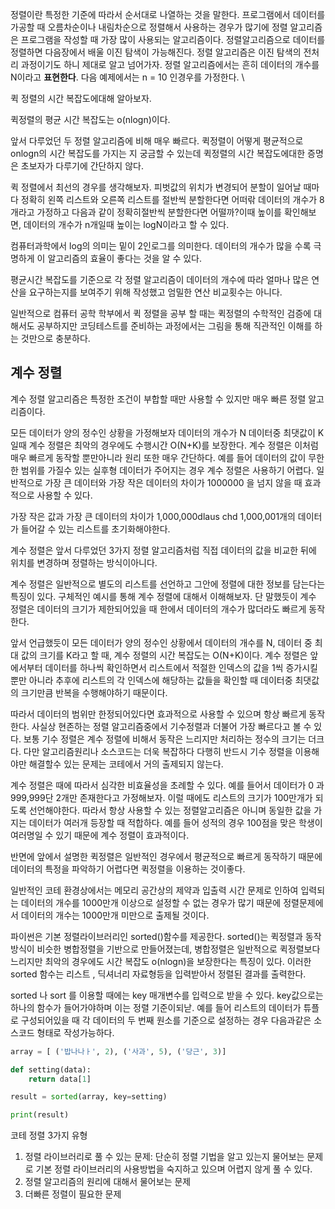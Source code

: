 정렬이란 특정한 기준에 따라서 순서대로 나열하는 것을 말한다.
프로그램에서 데이터를 가공할 때 오름차순이나 내림차순으로 정렬해서 사용하는 경우가 많기에 정렬 알고리즘은 프로그램을 작성할 때 가장 많이 사용되는 알고리즘이다. 정렬알고리즘으로 데이터를 정렬하면 다음장에서 배울 이진 탐색이 가능해진다. 정렬 알고리즘은 이진 탐색의 전처리 과정이기도 하니 제대로 알고 넘어가자.
정렬 알고리즘에서는 흔히 데이터의 개수를 N이라고 **표현한다**. 다음 예제에서는 n = 10 인경우를 가정한다. 
\


퀵 정렬의 시간 복잡도에대해 알아보자.

퀵정렬의 평균 시간 복잡도는 o(nlogn)이다.

앞서 다루었던 두 정렬 알고리즘에 비해 매우 빠르다.
퀵정렬이 어떻게 평균적으로 onlogn의 시간 복잡도를 가지는 지 궁금할 수 있는데 퀵정렬의 시간 복잡도에대한 증명은 초보자가 다루기에 간단하지 않다. 

퀵 정렬에서 최선의 경우를 생각해보자. 피벗값의 위치가 변경되어 분할이 일어날 때마다 정확히 왼쪽 리스트와 오른쪽 리스트를 절반씩 분할한다면 어떠띾 데이터의 개수가 8개라고 가정하고 다음과 같이 정확히절반씩 분할한다면 어떨까?이때 높이를 확인해보면, 데이터의 개수가 n개일때 높이는  logN이라고 할 수 있다.

컴퓨터과학에서 log의 의미는 밑이 2인로그를 의미한다. 데이터의 개수가 많을 수록 극명하게 이 알고리즘의 효율이 좋다는 것을 알 수 있다.


평균시간 복잡도를 기준으로 각 정렬 알고리즘이 데이터의 개수에 따라 얼마나 많은 연산을 요구하는지를 보여주기 위해 작성했고 엄밀한 연산 비교횟수는 아니다.



일반적으로 컴퓨터 공학 학부에서 퀵 정렬을 공부 할 때는 퀵정렬의 수학적인 검증에 대해서도 공부하지만 코딩테스트를 준비하는 과정에서는 그림을 통해 직관적인 이해를 하는 것만으로 충분하다.




## 계수 정렬

계수 정렬 알고리즘은 특정한 조건이 부합할 때만 사용할 수 있지만 매우 빠른 정렬 알고리즘이다.

모든 데이터가 양의 정수인 상황을 가정해보자 데이터의 개수가 N 데이터중 최댓값이 K일때 계수 정렬은 최악의 경우에도 수행시간 O(N+K)를 보장한다. 계수 정렬은 이처럼 매우 빠르게 동작할 뿐만아니라 원리 또한 매우 간단하다. 예를 들어 데이터의 값이 무한한 범위를 가질수 있는 실후형 데이터가 주어지는 경우 계수 정렬은 사용하기 어렵다. 일반적으로 가장 큰 데이터와 가장 작은 데이터의 차이가 1000000 을 넘지 않을 때 효과적으로 사용할 수 있다.


가장 작은 값과 가장 큰 데이터의 차이가 1,000,000dlaus chd 1,000,001개의 데이터가 들어갈 수 있는 리스트를 초기화해야한다.


계수 정렬은 앞서 다루었던 3가지 정렬 알고리즘처럼 직접 데이터의 값을 비교한 뒤에 위치를 변경하며 정렬하는 방식이아니다.



계수 정렬은 일반적으로 별도의 리스트를 선언하고 그안에 정렬에 대한 정보를 담는다는 특징이 있다. 구체적인 예시를 통해 계수 정렬에 대해서 이해해보자. 단 말했듯이 계수 정렬은 데이터의 크기가 제한되어있을 때 한에서 데이터의 개수가 많더라도 빠르게 동작한다.


앞서 언급했듯이 모든 데이터가 양의 정수인 상황에서 데이터의 개수를 N, 데이터 중 최대 값의 크기를 K라고 할 때, 계수 정렬의 시간 복잡도는 O(N+K)이다. 계수 정렬은 앞에서부터 데이터를 하나씩 확인하면서 리스트에서 적절한 인덱스의 값을 1씩 증가시킬 뿐만 아니라 추후에 리스트의 각 인덱스에 해당하는 값들을 확인할 때 데이터중 최댓값의 크기만큼 반복을 수행해야하기 때문이다.

따라서 데이터의 범위만 한정되어있다면 효과적으로 사용할 수 있으며 항상 빠르게 동작한다. 사실상 현존하는 정렬 알고리즘중에서 기수정렬과 더불어 가장 빠르다고 볼 수 있다. 
보통 기수 정렬은 계수 정렬에 비해서 동작은 느리지만 처리하는 정수의 크기는 더크다. 다만 알고리즘원리나 소스코드는 더욱 복잡하다 다행히 반드시 기수 정렬을 이용해야만 해결할수 있는 문제는 코테에서 거의 출제되지 않는다.


계수 정렬은 때에 따라서 심각한 비효율성을 초례할 수 있다.
예를 들어서 데이터가 0 과 999,999단 2개만 존재한다고 가정해보자. 이럴 때에도 리스트의 크기가 100만개가 되도록 선언해야한다. 따라서 항상 사용할 수 있는 정렬알고리즘은 아니며 동일한 값을 가지는 데이터가 여러개 등장할 때 적합하다. 예를 들어 성적의 경우 100점을 맞은 학생이 여러명일 수 있기 때문에 계수 정렬이 효과적이다.

반면에 앞에서 설명한 퀵정렬은 일반적인 경우에서 평균적으로 빠르게 동작하기 때문에 데이터의 특정을 파악하기 어렵다면 퀵정렬을 이용하는 것이좋다.

일반적인 코테 환경상에서는 메모리 공간상의 제약과 입출력 시간 문제로 인하여 입력되는 데이터의 개수를 1000만개 이상으로 설정할 수 없는 경우가 많기 때문에 정렬문제에서 데이터의 개수는 1000만개 미만으로 출제될 것이다.

파이썬은 기본 정렬라이브러리인 sorted()함수를 제공한다. sorted()는 퀵정렬과 동작 방식이 비슷한 병합정렬을 기반으로 만들어졌는데, 병합정렬은 일반적으로 퀵정렬보다 느리지만 최악의 경우에도 시간 복잡도 o(nlogn)을 보장한다는 특징이 있다. 이러한 sorted 함수는 리스트 , 딕셔너리 자료형등을 입력받아서 정렬된 결과를 출력한다.


sorted 나 sort 를 이용할 때에는 key 매개변수를 입력으로 받을 수 있다. key값으로는 하나의 함수가 들어가야하며 이는 정렬 기준이되낟. 예를 들어 리스트의 데이터가 튜플로 구성되어있을 때 각 데이터의 두 번째 원소를 기준으로 설정하는 경우 다음과같은 소스코드 형태로 작성가능하다.

```py
array = [ ('밥나나ㅏ', 2), ('사과', 5), ('당근', 3)]

def setting(data):
    return data[1]

result = sorted(array, key=setting)

print(result)
```



코테 정렬 3가지 유형

1. 정렬 라이브러리로 풀 수 있는 문제: 단순히 정렬 기법을 알고 있는지 물어보는 문제로 기본 정렬 라이브러리의 사용방법을 숙지하고 있으며 어렵지 않게 풀 수 있다.
2. 정렬 알고리즘의 원리에 대해서 물어보는 문제
3. 더빠른 정렬이 필요한 문제

